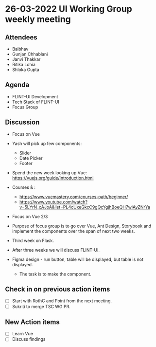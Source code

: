 # 26-03-2022 UI Working Group weekly meeting 

## Attendees
- Baibhav
- Gunjan Chhablani
- Janvi Thakkar
- Ritika Lohia
- Shloka Gupta

## Agenda
- FLINT-UI Development
- Tech Stack of FLINT-UI
- Focus Group


## Discussion
- Focus on Vue
- Yash will pick up few components:
    - Slider
    - Date Picker
    - Footer
- Spend the new week looking up Vue: https://vuejs.org/guide/introduction.html
- Courses & :
    - https://www.vuemastery.com/courses-path/beginner/
    - https://www.youtube.com/watch?v=5LYrN_cAJoA&list=PL4cUxeGkcC9gQcYgjhBoeQH7wiAyZNrYa
- Focus on Vue 2/3
- Purpose of focus group is to go over Vue, Ant Design, Storybook and implement the components over the span of next two weeks.
- Third week on Flask.
- After three weeks we will discuss FLINT-UI.

- Figma design - run button, table will be displayed, but table is not displayed.
    - The task is to make the component.

## Check in on previous action items
- [ ] Start with RothC and Point from the next meeting.
- [ ] Sukriti to merge TSC WG PR.

## New Action items
- [ ] Learn Vue
- [ ] Discuss findings